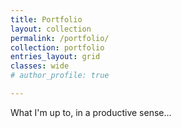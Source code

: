 ```yaml
---
title: Portfolio
layout: collection
permalink: /portfolio/
collection: portfolio
entries_layout: grid
classes: wide
# author_profile: true

---
```


What I'm up to, in a productive sense...
